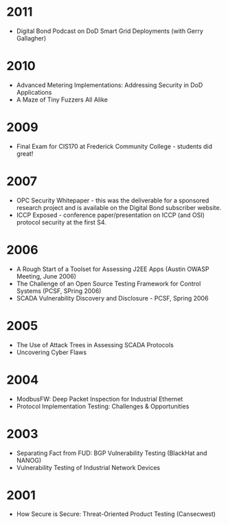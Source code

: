 
# 2011
- Digital Bond Podcast on DoD Smart Grid Deployments (with Gerry Gallagher) 


# 2010
- Advanced Metering Implementations: Addressing Security in DoD Applications
- A Maze of Tiny Fuzzers All Alike

# 2009
- Final Exam for CIS170 at Frederick Community College - students did great!

# 2007

- OPC Security Whitepaper - this was the deliverable for a sponsored research project and is available on the Digital Bond subscriber website.
- ICCP Exposed - conference paper/presentation on ICCP (and OSI) protocol security at the first S4.


# 2006

- A Rough Start of a Toolset for Assessing J2EE Apps (Austin OWASP Meeting, June 2006)
- The Challenge of an Open Source Testing Framework for Control Systems (PCSF, SPring 2006)
- SCADA Vulnerability Discovery and Disclosure - PCSF, Spring 2006

# 2005

- The Use of Attack Trees in Assessing SCADA Protocols
- Uncovering Cyber Flaws

# 2004

- ModbusFW: Deep Packet Inspection for Industrial Ethernet
- Protocol Implementation Testing: Challenges & Opportunities

# 2003
- Separating Fact from FUD: BGP Vulnerability Testing (BlackHat and NANOG)
- Vulnerability Testing of Industrial Network Devices

# 2001
- How Secure is Secure: Threat-Oriented Product Testing (Cansecwest)
